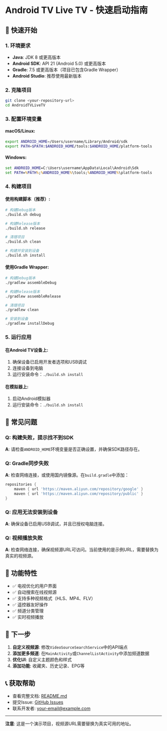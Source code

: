 # Android TV Live TV - 快速启动指南

## 🚀 快速开始

### 1. 环境要求

- **Java**: JDK 8 或更高版本
- **Android SDK**: API 21 (Android 5.0) 或更高版本
- **Gradle**: 7.5 或更高版本（项目已包含Gradle Wrapper）
- **Android Studio**: 推荐使用最新版本

### 2. 克隆项目

```bash
git clone <your-repository-url>
cd AndroidTVLiveTV
```

### 3. 配置环境变量

#### macOS/Linux:
```bash
export ANDROID_HOME=/Users/username/Library/Android/sdk
export PATH=$PATH:$ANDROID_HOME/tools:$ANDROID_HOME/platform-tools
```

#### Windows:
```cmd
set ANDROID_HOME=C:\Users\username\AppData\Local\Android\Sdk
set PATH=%PATH%;%ANDROID_HOME%\tools;%ANDROID_HOME%\platform-tools
```

### 4. 构建项目

#### 使用构建脚本（推荐）:
```bash
# 构建Debug版本
./build.sh debug

# 构建Release版本
./build.sh release

# 清理项目
./build.sh clean

# 构建并安装到设备
./build.sh install
```

#### 使用Gradle Wrapper:
```bash
# 构建Debug版本
./gradlew assembleDebug

# 构建Release版本
./gradlew assembleRelease

# 清理项目
./gradlew clean

# 安装到设备
./gradlew installDebug
```

### 5. 运行应用

#### 在Android TV设备上:
1. 确保设备已启用开发者选项和USB调试
2. 连接设备到电脑
3. 运行安装命令：`./build.sh install`

#### 在模拟器上:
1. 启动Android模拟器
2. 运行安装命令：`./build.sh install`

## 🔧 常见问题

### Q: 构建失败，提示找不到SDK
**A**: 请检查`ANDROID_HOME`环境变量是否正确设置，并确保SDK路径存在。

### Q: Gradle同步失败
**A**: 检查网络连接，或使用国内镜像源。在`build.gradle`中添加：
```gradle
repositories {
    maven { url 'https://maven.aliyun.com/repository/google' }
    maven { url 'https://maven.aliyun.com/repository/public' }
}
```

### Q: 应用无法安装到设备
**A**: 确保设备已启用USB调试，并且已授权电脑连接。

### Q: 视频播放失败
**A**: 检查网络连接，确保视频源URL可访问。当前使用的是示例URL，需要替换为真实的视频源。

## 📱 功能特性

- ✅ 电视优化的用户界面
- ✅ 自动搜索在线视频源
- ✅ 支持多种视频格式（HLS、MP4、FLV）
- ✅ 遥控器友好操作
- ✅ 频道分类管理
- ✅ 实时视频播放

## 🎯 下一步

1. **自定义视频源**: 修改`VideoSourceSearchService`中的API端点
2. **添加更多频道**: 在`MainActivity`或`ChannelListActivity`中添加频道数据
3. **优化UI**: 自定义主题颜色和样式
4. **添加功能**: 收藏夹、历史记录、EPG等

## 📞 获取帮助

- 查看完整文档: [README.md](README.md)
- 提交Issue: [GitHub Issues](https://github.com/your-repo/issues)
- 联系开发者: [your-email@example.com](mailto:your-email@example.com)

---

**注意**: 这是一个演示项目，视频源URL需要替换为真实可用的地址。
